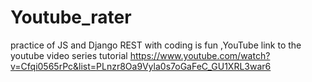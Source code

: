 # Youtube_rater
practice of JS and Django REST with coding is fun ,YouTube
link to the youtube video series tutorial https://www.youtube.com/watch?v=Cfqi0565rPc&list=PLnzr8Oa9Vyla0s7oGaFeC_GU1XRL3war6
